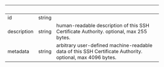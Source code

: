 <!-- Code generated for API Clients. DO NOT EDIT. -->

| &nbsp;      | &nbsp; | &nbsp;                                                                                                    |
| ----------- | ------ | --------------------------------------------------------------------------------------------------------- |
| id          | string |                                                                                                           |
| description | string | human-readable description of this SSH Certificate Authority. optional, max 255 bytes.                    |
| metadata    | string | arbitrary user-defined machine-readable data of this SSH Certificate Authority. optional, max 4096 bytes. |
